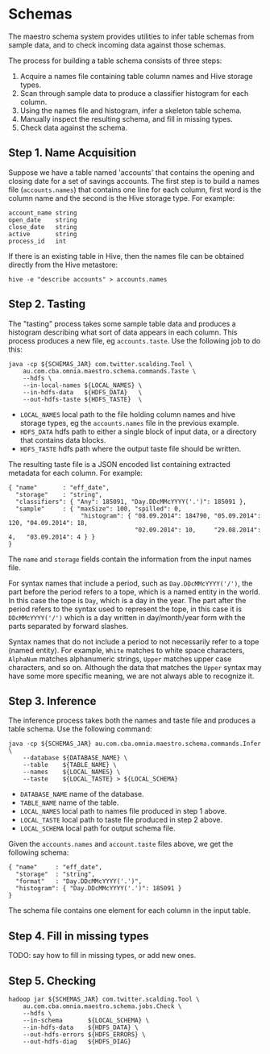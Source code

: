 
Schemas
=======

The maestro schema system provides utilities to infer table schemas from
sample data, and to check incoming data against those schemas.

The process for building a table schema consists of three steps:

1. Acquire a names file containing table column names and Hive storage types.
2. Scan through sample data to produce a classifier histogram for each column.
3. Using the names file and histogram, infer a skeleton table schema.
4. Manually inspect the resulting schema, and fill in missing types.
5. Check data against the schema.


Step 1. Name Acquisition
-----------------------

Suppose we have a table named 'accounts' that contains the opening and closing
date for a set of savings accounts. The first step is to build a names file
(`accounts.names`) that contains one line for each column, first word is the
column name and the second is the Hive storage type. For example:

```
account_name string
open_date    string
close_date   string
active       string
process_id   int
```

If there is an existing table in Hive, then the names file can be obtained
directly from the Hive metastore:

```
hive -e "describe accounts" > accounts.names
```


Step 2. Tasting
---------------

The "tasting" process takes some sample table data and produces a histogram
describing what sort of data appears in each column. This process produces a
new file, eg `accounts.taste`. Use the following job to do this:

```
java -cp ${SCHEMAS_JAR} com.twitter.scalding.Tool \
    au.com.cba.omnia.maestro.schema.commands.Taste \
    --hdfs \
    --in-local-names ${LOCAL_NAMES} \
    --in-hdfs-data   ${HDFS_DATA}   \
    --out-hdfs-taste ${HDFS_TASTE}  \
```

* `LOCAL_NAMES` local path to the file holding column names and hive storage types,
  eg the `accounts.names` file in the previous example.
* `HDFS_DATA`  hdfs path to either a single block of input data, or a
  directory that contains data blocks. 
* `HDFS_TASTE` hdfs path where the output taste file should be written. 

The resulting taste file is a JSON encoded list containing extracted metadata
for each column. For example:

```
{ "name"       : "eff_date", 
  "storage"    : "string", 
  "classifiers": { "Any": 185091, "Day.DDcMMcYYYY('.')": 185091 }, 
  "sample"     : { "maxSize": 100, "spilled": 0, 
                    "histogram": { "08.09.2014": 184790, "05.09.2014": 120, "04.09.2014": 18, 
                                   "02.09.2014": 10,     "29.08.2014": 4,   "03.09.2014": 4 } } 
}
```

The `name` and `storage` fields contain the information from the input names file.

For syntax names that include a period, such as `Day.DDcMMcYYYY('/')`, the
part before the period refers to a tope, which is a named entity in the world.
In this case the tope is `Day`, which is a day in the year. The part after the
period refers to the syntax used to represent the tope, in this case it is 
`DDcMMcYYYY('/')` which is a day written in day/month/year form with the parts
separated by forward slashes.

Syntax names that do not include a period to not necessarily refer to a tope
(named entity). For example, `White` matches to white space characters,
`AlphaNum` matches alphanumeric strings, `Upper` matches upper case
characters, and so on. Although the data that matches the `Upper` syntax may
have some more specific meaning, we are not always able to recognize it.


Step 3. Inference
-----------------

The inference process takes both the names and taste file and produces a table
schema. Use the following command:

```
java -cp ${SCHEMAS_JAR} au.com.cba.omnia.maestro.schema.commands.Infer \
    --database ${DATABASE_NAME} \
    --table    ${TABLE_NAME} \
    --names    ${LOCAL_NAMES} \
    --taste    ${LOCAL_TASTE} > ${LOCAL_SCHEMA}
```

 * `DATABASE_NAME` name of the database.
 * `TABLE_NAME`    name of the table.
 * `LOCAL_NAMES`   local path to names file produced in step 1 above. 
 * `LOCAL_TASTE`   local path to taste file produced in step 2 above.
 * `LOCAL_SCHEMA`  local path for output schema file.

Given the `accounts.names` and `account.taste` files above, we get the
following schema:

```
{ "name"     : "eff_date", 
  "storage"  : "string", 
  "format"   : "Day.DDcMMcYYYY('.')", 
  "histogram": { "Day.DDcMMcYYYY('.')": 185091 } 
}
```

The schema file contains one element for each column in the input table. 


Step 4. Fill in missing types
-----------------------------

TODO: say how to fill in missing types, or add new ones.


Step 5. Checking
----------------

```
hadoop jar ${SCHEMAS_JAR} com.twitter.scalding.Tool \
    au.com.cba.omnia.maestro.schema.jobs.Check \
    --hdfs \
    --in-schema       ${LOCAL_SCHEMA} \
    --in-hdfs-data    ${HDFS_DATA} \
    --out-hdfs-errors ${HDFS_ERRORS} \
    --out-hdfs-diag   ${HDFS_DIAG}
```

